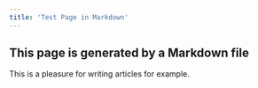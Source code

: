 ```yaml
---
title: 'Test Page in Markdown'
---
```


## This page is generated by a Markdown file

This is a pleasure for writing articles for example.
